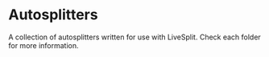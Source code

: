 # Autosplitters

A collection of autosplitters written for use with LiveSplit. Check each folder for more information.
